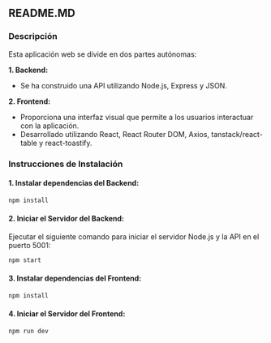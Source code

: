 ## README.MD

### Descripción

Esta aplicación web se divide en dos partes autónomas:

**1. Backend:**

- Se ha construido una API utilizando Node.js, Express y JSON.

**2. Frontend:**

- Proporciona una interfaz visual que permite a los usuarios interactuar con la aplicación.
- Desarrollado utilizando React, React Router DOM, Axios, tanstack/react-table y react-toastify.

### Instrucciones de Instalación

#### 1. Instalar dependencias del Backend:

```bash
npm install
```

#### 2. Iniciar el Servidor del Backend:

Ejecutar el siguiente comando para iniciar el servidor Node.js y la API en el puerto 5001:

```bash
npm start
```

#### 3. Instalar dependencias del Frontend:

```bash
npm install
```

#### 4. Iniciar el Servidor del Frontend:

```bash
npm run dev
```
